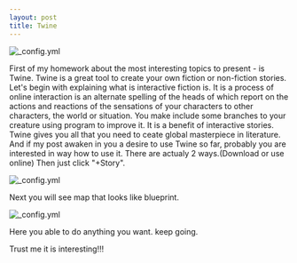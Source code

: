 ```yaml
---
layout: post
title: Twine 
---
```


![_config.yml](https://github.com/hiko-yoko/hiko-yoko.github.io/blob/master/3.jpg?raw=true)


First of my homework about the most interesting topics to present - is Twine.
Twine is a great tool to create your own  fiction or non-fiction stories.
Let's begin with explaining what is interactive fiction is.
It is a process of online interaction is an alternate spelling of the heads of which report on the actions and reactions of the sensations of your characters to other characters, the world or situation.
You make include some branches to your creature using program to improve it.
It is a benefit of interactive stories.
Twine gives you all that you need to ceate global masterpiece in literature.
And if my post  awaken in you a desire to use Twine so far,  probably you are interested in way how to use it.
There are actualy 2 ways.(Download or use online)
Then just click "+Story".


![_config.yml](https://github.com/hiko-yoko/hiko-yoko.github.io/blob/master/4.jpg?raw=true)


Next you will see map that looks like blueprint.


![_config.yml](https://github.com/hiko-yoko/hiko-yoko.github.io/blob/master/5.jpg?raw=true)


Here you able to do anything you want.
keep going.



Trust me it is interesting!!!


